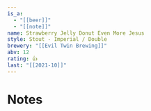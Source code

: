 ```yaml
---
is_a:
  - "[[beer]]"
  - "[[note]]"
name: Strawberry Jelly Donut Even More Jesus
style: Stout - Imperial / Double
brewery: "[[Evil Twin Brewing]]"
abv: 12
rating: 👍
last: "[[2021-10]]"
---
```

# Notes

